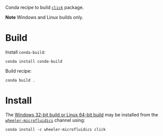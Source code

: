 Conda recipe to build [`click`][1] package.

**Note** Windows and Linux builds only.

Build
=====

Install `conda-build`:

    conda install conda-build

Build recipe:

    conda build .


Install
=======

The [Windows 32-bit build or Linux 64-bit build][2] may be installed from the
[`wheeler-microfluidics`][3] channel using:

    conda install -c wheeler-microfluidics click


[1]: http://click.pocoo.org/
[2]: https://anaconda.org/wheeler-microfluidics/click
[3]: https://anaconda.org/wheeler-microfluidics
